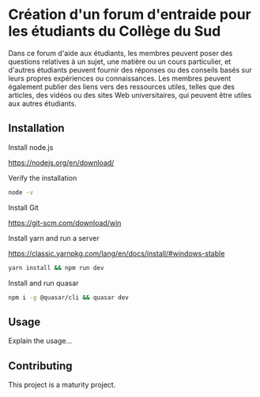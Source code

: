 # Création d'un forum d'entraide pour les étudiants du Collège du Sud


Dans ce forum d'aide aux étudiants, les membres peuvent poser des questions relatives à un sujet, une matière ou un cours particulier, et d'autres étudiants peuvent fournir des réponses ou des conseils basés sur leurs propres expériences ou connaissances. Les membres peuvent également publier des liens vers des ressources utiles, telles que des articles, des vidéos ou des sites Web universitaires, qui peuvent être utiles aux autres étudiants.

## Installation
Install node.js 

https://nodejs.org/en/download/

Verify the installation
```bash
node -v
```

Install Git

https://git-scm.com/download/win


Install yarn and run a server

https://classic.yarnpkg.com/lang/en/docs/install/#windows-stable

```bash
yarn install && npm run dev
```
Install and run quasar
```bash
npm i -g @quasar/cli && quasar dev
```
## Usage

Explain the usage...

## Contributing

This project is a maturity project.
